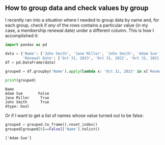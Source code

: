 ## How to group data and check values by group

I recently ran into a situation where I needed to group data by name and, for each group, check if *any* of the rows contains a particular value (in my case, a membership renewal date) under a different column. This is how I accomplished it:


```python
import pandas as pd

data = {'Name': ['John Smith', 'Jane Miller', 'John Smith', 'Adam Sue', 'Jane Miller', 'John Smith'], 
        'Renewal Date': ['Oct 31, 2023', 'Oct 31, 2022', 'Oct 31, 2021', 'Oct 31, 2022', 'Oct 31, 2023', 'Oct 31, 2021']}
df = pd.DataFrame(data)

grouped = df.groupby('Name').apply(lambda x: 'Oct 31, 2023' in x['Renewal Date'].values)

print(grouped)
```

    Name
    Adam Sue       False
    Jane Miller     True
    John Smith      True
    dtype: bool


Or if I want to get a list of names whose value turned out to be false:


```python
grouped = grouped.to_frame().reset_index()
grouped[grouped[0]==False]['Name'].tolist()
```




    ['Adam Sue']


